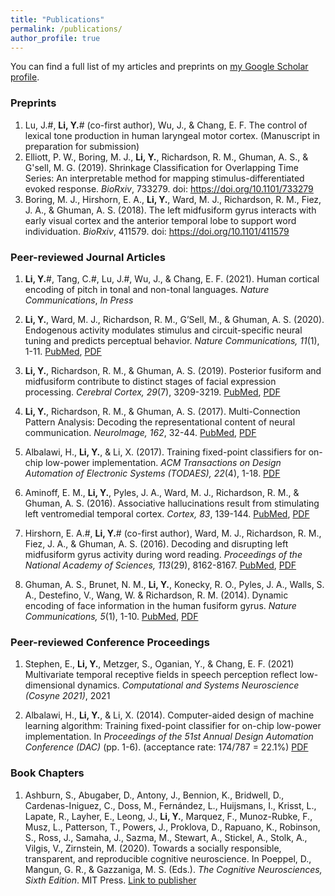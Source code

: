 ```yaml
---
title: "Publications"
permalink: /publications/
author_profile: true
---
```


You can find a full list of my articles and preprints on <ins>[my Google Scholar profile](https://scholar.google.com/citations?user=qETQrrkAAAAJ&hl=en)</ins>.


### Preprints

 1. Lu, J.#, **Li, Y.**# (co-first author), Wu, J., & Chang, E. F. The control of lexical tone production in human laryngeal motor cortex. (Manuscript in preparation for submission)
 2. Elliott, P. W., Boring, M. J., **Li, Y.**, Richardson, R. M., Ghuman, A. S., & G'sell, M. G. (2019). Shrinkage Classification for Overlapping Time Series: An interpretable method for mapping stimulus-differentiated evoked response. *BioRxiv*, 733279. doi: <u><a href="https://doi.org/10.1101/733279">https://doi.org/10.1101/733279</a></u>
 3. Boring, M. J., Hirshorn, E. A., **Li, Y.**, Ward, M. J., Richardson, R. M., Fiez, J. A., & Ghuman, A. S. (2018). The left midfusiform gyrus interacts with early visual cortex and the anterior temporal lobe to support word individuation. *BioRxiv*, 411579. doi: <u><a href="https://doi.org/10.1101/411579">https://doi.org/10.1101/411579</a></u>

### Peer-reviewed Journal Articles

 1. **Li, Y.**#, Tang, C.#, Lu, J.#, Wu, J., & Chang, E. F. (2021). Human cortical encoding of pitch in tonal and non-tonal languages. *Nature Communications*, *In Press*

 2. **Li, Y.**, Ward, M. J., Richardson, R. M., G’Sell, M., & Ghuman, A. S. (2020). Endogenous activity modulates stimulus and circuit-specific neural tuning and predicts perceptual behavior. *Nature Communications, 11*(1), 1-11. [PubMed](https://rdcu.be/b6cgV), [PDF](https://rdcu.be/b6cgV)
 
 3. **Li, Y.**, Richardson, R. M., & Ghuman, A. S. (2019). Posterior fusiform and midfusiform contribute to distinct stages of facial expression processing. *Cerebral Cortex, 29*(7), 3209-3219. [PubMed](https://www.ncbi.nlm.nih.gov/pubmed/30124788), [PDF](/files/2018_CerebCortex.pdf)

 4. **Li, Y.**, Richardson, R. M., & Ghuman, A. S. (2017). Multi-Connection Pattern Analysis: Decoding the representational content of neural communication. *NeuroImage, 162*, 32-44. [PubMed](https://www.ncbi.nlm.nih.gov/pubmed/28813643), [PDF](/files/2017_NeuroImage.pdf)

 5. Albalawi, H., **Li, Y.**, & Li, X. (2017). Training fixed-point classifiers for on-chip low-power implementation. *ACM Transactions on Design Automation of Electronic Systems (TODAES), 22*(4), 1-18. [PDF](/files/2017_TODAES.pdf)

 6. Aminoff, E. M., **Li, Y.**, Pyles, J. A., Ward, M. J., Richardson, R. M., & Ghuman, A. S. (2016). Associative hallucinations result from stimulating left ventromedial temporal cortex. *Cortex, 83*, 139-144. [PubMed](https://www.ncbi.nlm.nih.gov/pubmed/27533133), [PDF](/files/2016_Cortex.pdf)

 7. Hirshorn, E. A.#, **Li, Y.**# (co-first author), Ward, M. J., Richardson, R. M., Fiez, J. A., & Ghuman, A. S. (2016). Decoding and disrupting left midfusiform gyrus activity during word reading. *Proceedings of the National Academy of Sciences, 113*(29), 8162-8167. [PubMed](https://www.ncbi.nlm.nih.gov/pubmed/27325763), [PDF](/files/2016_PNAS.pdf)

 8. Ghuman, A. S., Brunet, N. M., **Li, Y.**, Konecky, R. O., Pyles, J. A., Walls, S. A., Destefino, V., Wang, W. & Richardson, R. M. (2014). Dynamic encoding of face information in the human fusiform gyrus. *Nature Communications, 5*(1), 1-10. [PubMed](https://www.ncbi.nlm.nih.gov/pubmed/25482825), [PDF](/files/2014_NatComms.pdf)

### Peer-reviewed Conference Proceedings
 1. Stephen, E., **Li, Y.**, Metzger, S., Oganian, Y., & Chang, E. F. (2021) Multivariate temporal receptive fields in speech perception reflect low-dimensional dynamics. *Computational and Systems Neuroscience (Cosyne 2021)*, 2021

 2. Albalawi, H., **Li, Y.**, & Li, X. (2014). Computer-aided design of machine learning algorithm: Training fixed-point classifier for on-chip low-power implementation. In *Proceedings of the 51st Annual Design Automation Conference (DAC)* (pp. 1-6). (acceptance rate: 174/787 = 22.1%) [PDF](/files/2014_DAC_alda.pdf)


### Book Chapters

  1. Ashburn, S., Abugaber, D., Antony, J., Bennion, K., Bridwell, D., Cardenas-Iniguez, C., Doss, M., Fernández, L., Huijsmans, I., Krisst, L., Lapate, R., Layher, E., Leong, J., **Li, Y.**, Marquez, F., Munoz-Rubke, F., Musz, L., Patterson, T., Powers, J., Proklova, D., Rapuano, K., Robinson, S., Ross, J., Samaha, J., Sazma, M., Stewart, A., Stickel, A., Stolk, A., Vilgis, V., Zirnstein, M. (2020). Towards a socially responsible, transparent, and reproducible cognitive neuroscience. In Poeppel, D., Mangun, G. R., & Gazzaniga, M. S. (Eds.). *The Cognitive Neurosciences, Sixth Edition*. MIT Press. [Link to publisher](https://mitpress.mit.edu/books/cognitive-neurosciences-sixth-edition)


